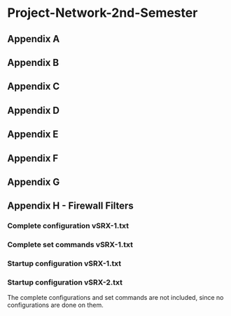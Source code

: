 # Project-Network-2nd-Semester
## Appendix A
## Appendix B
## Appendix C
## Appendix D
## Appendix E
## Appendix F
## Appendix G
## Appendix H - Firewall Filters
### Complete configuration vSRX-1.txt
### Complete set commands vSRX-1.txt
### Startup configuration vSRX-1.txt
### Startup configuration vSRX-2.txt
The complete configurations and set commands are not included, since no configurations are done on them.
